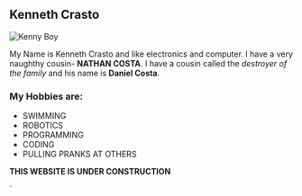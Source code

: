 ## Kenneth Crasto  
![Kenny Boy](https://lh3.googleusercontent.com/-mSR5bErDJ0M/Vb3x418j3KI/AAAAAAAAAJ8/ZoZazSP8A40/w426-h427/Ninja-Shadow%2B%25281%2529.png=200x200)

My Name is Kenneth Crasto and like electronics and computer. I have a very naughthy cousin- **NATHAN COSTA**. 
I have a cousin called the _destroyer of the family_ and his name is **Daniel Costa**. 


### My Hobbies are:
* SWIMMING
* ROBOTICS
* PROGRAMMING
* CODING
* PULLING PRANKS AT OTHERS



**THIS WEBSITE IS UNDER CONSTRUCTION**


`
